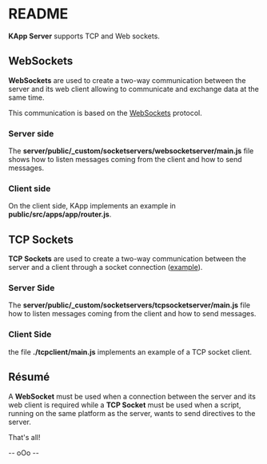 # README

**KApp Server** supports TCP and Web sockets.


## WebSockets

**WebSockets** are used to create a two-way communication between the server and its web client allowing to communicate and exchange data at the same time.

This communication is based on the [WebSockets](https://www.tutorialspoint.com/websockets/index.htm) protocol.


### Server side

The **server/public/_custom/socketservers/websocketserver/main.js** file shows how to listen messages coming from the client and how to send messages.


### Client side

On the client side, KApp implements an example in **public/src/apps/app/router.js**.



## TCP Sockets

**TCP Sockets** are used to create a two-way communication between the server and a client through a socket connection ([example](https://weblianz.com/blog/how-to-create-tcp-socket-server-and-client-in-nodejs)).


### Server Side

The **server/public/_custom/socketservers/tcpsocketserver/main.js** file how to listen messages coming from the client and how to send messages.


### Client Side

the file **./tcpclient/main.js** implements an example of a TCP socket client.


## Résumé

A **WebSocket** must be used when a connection between the server and its web client is required while a **TCP Socket** must be used when a script, running on the same platform as the server, wants to send directives to the server.

That's all!

-- oOo --
